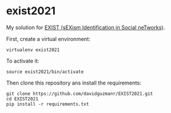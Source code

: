 # exist2021
My solution for [EXIST (sEXism Identification in Social neTworks)](http://nlp.uned.es/exist2021/).

First, create a virtual environment:

```
virtualenv exist2021
```

To activate it:
```
source exist2021/bin/activate
```

Then clone this repository ans install the requirements:
```
git clone https://github.com/davidguzmanr/EXIST2021.git
cd EXIST2021
pip install -r requirements.txt
```
